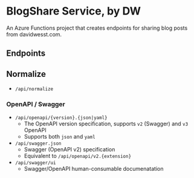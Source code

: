 # BlogShare Service, by DW
An Azure Functions project that creates endpoints for sharing blog posts from davidwesst.com.

## Endpoints

## Normalize
- `/api/normalize`

### OpenAPI / Swagger
- `/api/openapi/{version}.{json|yaml}`
   - The OpenAPI version specification, supports `v2` (Swagger) and `v3` OpenAPI
   - Supports both `json` and `yaml`
- `/api/swagger.json`
    - Swagger (OpenAPI v2) specification
    - Equivalent to `/api/openapi/v2.{extension}`
- `/api/swagger/ui`
    - Swagger/OpenAPI human-consumable documenatation